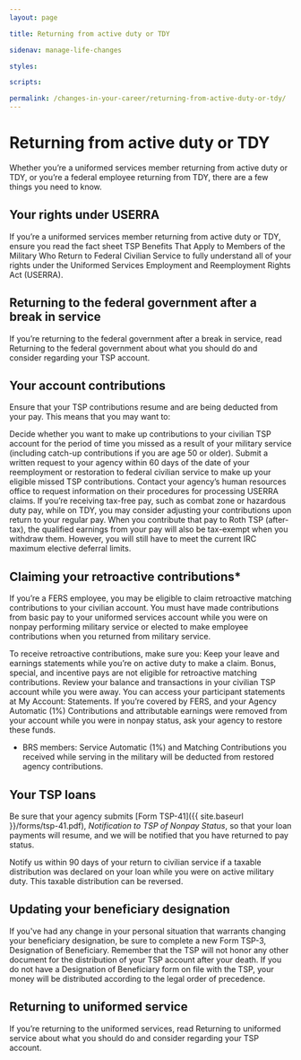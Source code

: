```yaml
---
layout: page

title: Returning from active duty or TDY

sidenav: manage-life-changes

styles:

scripts:

permalink: /changes-in-your-career/returning-from-active-duty-or-tdy/
---
```

# Returning from active duty or TDY

Whether you’re a uniformed services member returning from active duty or TDY, or you’re a federal employee returning from TDY, there are a few things you need to know.

## Your rights under USERRA

If you’re a uniformed services member returning from active duty or TDY, ensure you read the fact sheet TSP Benefits That Apply to Members of the Military Who Return to Federal Civilian Service to fully understand all of your rights under the Uniformed Services Employment and Reemployment Rights Act (USERRA).

## Returning to the federal government after a break in service
If you’re returning to the federal government after a break in service, read Returning to the federal government about what you should do and consider regarding your TSP account.

## Your account contributions

Ensure that your TSP contributions resume and are being deducted from your pay. This means that you may want to:

Decide whether you want to make up contributions to your civilian TSP account for the period of time you missed as a result of your military service (including catch-up contributions if you are age 50 or older).
Submit a written request to your agency within 60 days of the date of your reemployment or restoration to federal civilian service to make up your eligible missed TSP contributions. Contact your agency’s human resources office to request information on their procedures for processing USERRA claims.
If you’re receiving tax-free pay, such as combat zone or hazardous duty pay, while on TDY, you may consider adjusting your contributions upon return to your regular pay. When you contribute that pay to Roth TSP (after-tax), the qualified earnings from your pay will also be tax-exempt when you withdraw them. However, you will still have to meet the current IRC maximum elective deferral limits.

## Claiming your retroactive contributions*

If you’re a FERS employee, you may be eligible to claim retroactive matching contributions to your civilian account. You must have made contributions from basic pay to your uniformed services account while you were on nonpay performing military service or elected to make employee contributions when you returned from military service.

To receive retroactive contributions, make sure you:
Keep your leave and earnings statements while you’re on active duty to make a claim. Bonus, special, and incentive pays are not eligible for retroactive matching contributions.
Review your balance and transactions in your civilian TSP account while you were away. You can access your participant statements at My Account: Statements. If you’re covered by FERS, and your Agency Automatic (1%) Contributions and attributable earnings were removed from your account while you were in nonpay status, ask your agency to restore these funds.
* BRS members: Service Automatic (1%) and Matching Contributions you received while serving in the military will be deducted from restored agency contributions.

## Your TSP loans
Be sure that your agency submits [Form TSP-41]({{ site.baseurl }}/forms/tsp-41.pdf), _Notification to TSP of Nonpay Status_, so that your loan payments will resume, and we will be notified that you have returned to pay status.

Notify us within 90 days of your return to civilian service if a taxable distribution was declared on your loan while you were on active military duty. This taxable distribution can be reversed.

## Updating your beneficiary designation
If you've had any change in your personal situation that warrants changing your beneficiary designation, be sure to complete a new Form TSP-3, Designation of Beneficiary. Remember that the TSP will not honor any other document for the distribution of your TSP account after your death.
If you do not have a Designation of Beneficiary form on file with the TSP, your money will be distributed according to the legal order of precedence.

## Returning to uniformed service

If you’re returning to the uniformed services, read Returning to uniformed service about what you should do and consider regarding your TSP account.

<!-- CONTENT END -->
